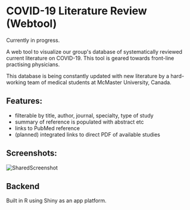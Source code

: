 # COVID-19 Literature Review (Webtool)
Currently in progress.

A web tool to visualize our group's database of systematically reviewed current literature on COVID-19.
This tool is geared towards front-line practising physicians.

This database is being constantly updated with new literature by a hard-working team of medical students at McMaster University, Canada.

## Features:
- filterable by title, author, journal, specialty, type of study
- summary of reference is populated with abstract etc
- links to PubMed reference
- (planned) integrated links to direct PDF of available studies

## Screenshots:

![SharedScreenshot](https://user-images.githubusercontent.com/5045614/78734708-f41cf000-7916-11ea-84af-6eb0a9949c45.jpg)

## Backend
Built in R using Shiny as an app platform.
